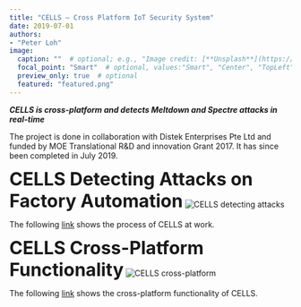 ```yaml
---
title: "CELLS – Cross Platform IoT Security System"
date: 2019-07-01
authors:
- "Peter Loh"
image: 
  caption: ""  # optional; e.g., "Image credit: [**Unsplash**](https://unsplash.com/photos/CabU3v18QfY)"
  focal_point: "Smart"  # optional, values:"Smart", "Center", "TopLeft", "Top", "TopRight", "Left", "Right", "BottomLeft", "Bottom", "BottomRight"
  preview_only: true  # optional
  featured: "featured.png"
---
```


***CELLS is cross-platform and detects Meltdown and Spectre attacks in real-time***

The project is done in collaboration with Distek Enterprises Pte Ltd and funded by MOE Translational R&D and innovation Grant 2017. It has since been completed in July 2019.

**<font size = 6>CELLS Detecting Attacks on Factory Automation**</font>
![CELLS detecting attacks](./CELLS-detecting-attacks-on-factory-automation.png)

The following [link](https://vimeo.com/414483958/78653f1296) shows the process of CELLS at work.

**<font size = 6>CELLS Cross-Platform Functionality**</font>
![CELLS cross-platform](featured.png)

The following [link](https://vimeo.com/347430404/6073880f8e) shows the cross-platform functionality of CELLS.
